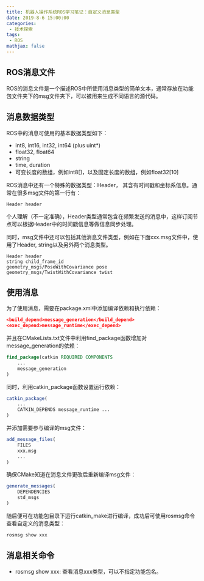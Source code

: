 ```yaml
---
title: 机器人操作系统ROS学习笔记：自定义消息类型
date: 2019-8-6 15:00:00
categories:
 - 技术探索
tags: 
 - ROS
mathjax: false
---
```


## ROS消息文件

ROS的消息文件是一个描述ROS中所使用消息类型的简单文本，通常存放在功能包文件夹下的msg文件夹下，可以被用来生成不同语言的源代码。

## 消息数据类型

ROS中的消息可使用的基本数据类型如下：

- int8, int16, int32, int64 (plus uint*)
- float32, float64
- string
- time, duration
- 可变长度的数组，例如int8[]，以及固定长度的数组，例如float32[10]

ROS消息中还有一个特殊的数据类型：Header， 其含有时间戳和坐标系信息。通常在很多msg文件的第一行有：

```vim
Header header
```

个人理解（不一定准确），Header类型通常包含在频繁发送的消息中，这样订阅节点可以根据Header中的时间戳信息等做信息同步处理。

同时，msg文件中还可以包括其他消息文件类型，例如在下面xxx.msg文件中，使用了Header, string以及另外两个消息类型。

```vim
Header header
string child_frame_id
geometry_msgs/PoseWithCovariance pose
geometry_msgs/TwistWithCovariance twist
```

## 使用消息

为了使用消息，需要在package.xml中添加编译依赖和执行依赖：

```cmake
<build_depend>message_generation</build_depend>
<exec_depend>message_runtime</exec_depend>
```

并且在CMakeLists.txt文件中利用find_package函数增加对message_generation的依赖：

```cmake
find_package(catkin REQUIRED COMPONENTS
    ...
    message_generation
)
```

同时，利用catkin_package函数设置运行依赖：

```cmake
catkin_package(
    ...
    CATKIN_DEPENDS message_runtime ...
)
```

并添加需要参与编译的msg文件：

```cmake
add_message_files(
    FILES
    xxx.msg
    ...
)
```

确保CMake知道在消息文件更改后重新编译msg文件：

```cmake
generate_messages(
    DEPENDENCIES
    std_msgs
)
```

随后便可在功能包目录下运行catkin_make进行编译，成功后可使用rosmsg命令查看自定义的消息类型：

```bash
rosmsg show xxx
```

## 消息相关命令

- rosmsg show xxx: 查看消息xxx类型，可以不指定功能包名。
